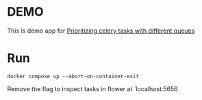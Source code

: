 # DEMO
This is demo app for [Prioritizing celery tasks with different queues](https://www.tomazic.pro/blog/prioritizing-celery-tasks-with-different-queues/)

# Run
`docker compose up --abort-on-container-exit`

Remove the flag to inspect tasks in flower at `localhost:5656
